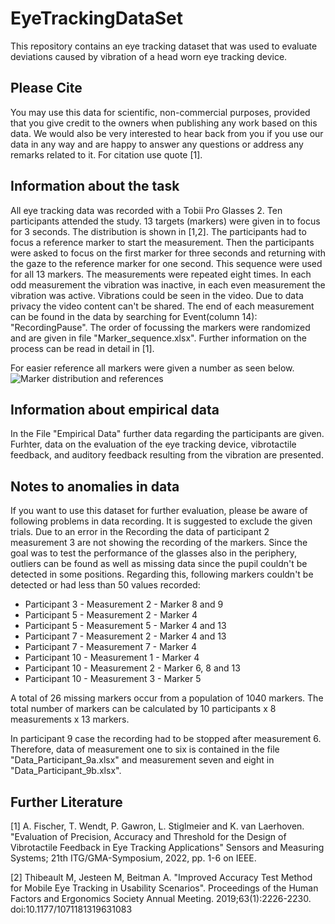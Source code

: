 # EyeTrackingDataSet
This repository contains an eye tracking dataset that was used to evaluate deviations caused by vibration of a head worn eye tracking device. 

## Please Cite
You may use this data for scientific, non-commercial purposes, provided that you give credit to the owners when publishing any work based on this data. We would also be very interested to hear back from you if you use our data in any way and are happy to answer any questions or address any remarks related to it. For citation use quote [1].

## Information about the task
All eye tracking data was recorded with a Tobii Pro Glasses 2. Ten participants attended the study. 13 targets (markers) were given in to focus for 3 seconds. The distribution is shown in [1,2]. The participants had to focus a reference marker to start the measurement. Then the participants were asked to focus on the first marker for three seconds and returning with the gaze to the reference marker for one second. This sequence were used for all 13 markers.
The measurements were repeated eight times. In each odd measurement the vibration was inactive, in each even measurement the vibration was active. Vibrations could be seen in the video. Due to data privacy the video content can't be shared. The end of each measurement can be found in the data by searching for Event(column 14): "RecordingPause". The order of focussing the markers were randomized and are given in file "Marker_sequence.xlsx". Further information on the process can be read in detail in [1].

For easier reference all markers were given a number as seen below.
![Marker distribution and references](https://github.com/AnkeLinus/EyeTrackingDataSet/issues/1#issue-1367541683)

## Information about empirical data
In the File "Empirical Data" further data regarding the participants are given. Furhter, data on the evaluation of the eye tracking device, vibrotactile feedback, and auditory feedback resulting from the vibration are presented.  

## Notes to anomalies in data
If you want to use this dataset for further evaluation, please be aware of following problems in data recording. It is suggested to exclude the given trials.
Due to an error in the Recording the data of participant 2 measurement 3 are not showing the recording of the markers. Since the goal was to test the performance of the glasses also in the periphery, outliers can be found as well as missing data since the pupil couldn't be detected in some positions. Regarding this, following markers couldn't be detected or had less than 50 values recorded:
* Participant 3 - Measurement 2 - Marker 8 and 9
* Participant 5 - Measurement 2 - Marker 4
* Participant 5 - Measurement 5 - Marker 4 and 13
* Participant 7 - Measurement 2 - Marker 4 and 13
* Participant 7 - Measurement 7 - Marker 4
* Participant 10 - Measurement 1 - Marker 4
* Participant 10 - Measurement 2 - Marker 6, 8 and 13
* Participant 10 - Measurement 3 - Marker 5

A total of 26 missing markers occur from a population of 1040 markers. The total number of markers can be calculated by 10 participants x 8 measurements x 13 markers.

In participant 9 case the recording had to be stopped after measurement 6. Therefore, data of measurement one to six is contained in the file "Data_Participant_9a.xlsx" and measurement seven and eight in "Data_Participant_9b.xlsx".  

## Further Literature
[1] A. Fischer, T. Wendt, P. Gawron, L. Stiglmeier and K. van Laerhoven. "Evaluation of Precision, Accuracy and Threshold for the Design of Vibrotactile Feedback in Eye Tracking Applications" Sensors and Measuring Systems; 21th ITG/GMA-Symposium, 2022, pp. 1-6 on IEEE.

[2] Thibeault M, Jesteen M, Beitman A. "Improved Accuracy Test Method for Mobile Eye Tracking in Usability Scenarios". Proceedings of the Human Factors and Ergonomics Society Annual Meeting. 2019;63(1):2226-2230. doi:10.1177/1071181319631083 
